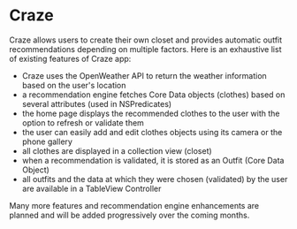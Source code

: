 # Craze
Craze allows users to create their own closet and provides automatic outfit recommendations depending on multiple factors.
Here is an exhaustive list of existing features of Craze app:
- Craze uses the OpenWeather API to return the weather information based on the user's location
- a recommendation engine fetches Core Data objects (clothes) based on several attributes (used in NSPredicates)
- the home page displays the recommended clothes to the user with the option to refresh or validate them
- the user can easily add and edit clothes objects using its camera or the phone gallery
- all clothes are displayed in a collection view (closet)
- when a recommendation is validated, it is stored as an Outfit (Core Data Object)
- all outfits and the data at which they were chosen (validated) by the user are available in a TableView Controller

Many more features and recommendation engine enhancements are planned and will be added progressively over the coming months.
